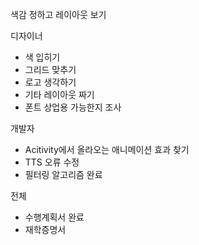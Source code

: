 색감 정하고 레이아웃 보기

디자이너
- 색 입히기
- 그리드 맞추기
- 로고 생각하기
- 기타 레이아웃 짜기
- 폰트 상업용 가능한지 조사

개발자
- Acitivity에서 올라오는 애니메이션 효과 찾기
- TTS 오류 수정
- 필터링 알고리즘 완료

전체
- 수행계획서 완료
- 재학증명서
